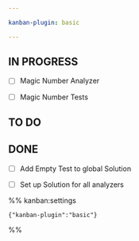 ```yaml
---

kanban-plugin: basic

---
```


## IN PROGRESS

- [ ] Magic Number Analyzer
- [ ] Magic Number Tests


## TO DO



## DONE

- [ ] Add Empty Test to global Solution
- [ ] Set up Solution for all analyzers




%% kanban:settings
```
{"kanban-plugin":"basic"}
```
%%